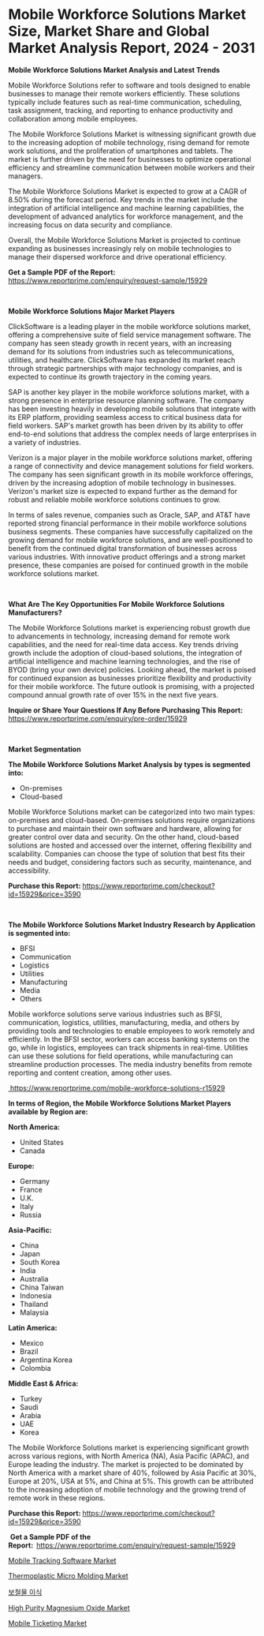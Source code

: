 <p><h1>Mobile Workforce Solutions Market Size, Market Share and Global Market Analysis Report, 2024 - 2031</h1></p><p><strong>Mobile Workforce Solutions Market Analysis and Latest Trends</strong></p>
<p><p>Mobile Workforce Solutions refer to software and tools designed to enable businesses to manage their remote workers efficiently. These solutions typically include features such as real-time communication, scheduling, task assignment, tracking, and reporting to enhance productivity and collaboration among mobile employees.</p><p>The Mobile Workforce Solutions Market is witnessing significant growth due to the increasing adoption of mobile technology, rising demand for remote work solutions, and the proliferation of smartphones and tablets. The market is further driven by the need for businesses to optimize operational efficiency and streamline communication between mobile workers and their managers.</p><p>The Mobile Workforce Solutions Market is expected to grow at a CAGR of 8.50% during the forecast period. Key trends in the market include the integration of artificial intelligence and machine learning capabilities, the development of advanced analytics for workforce management, and the increasing focus on data security and compliance.</p><p>Overall, the Mobile Workforce Solutions Market is projected to continue expanding as businesses increasingly rely on mobile technologies to manage their dispersed workforce and drive operational efficiency.</p></p>
<p><strong>Get a Sample PDF of the Report:&nbsp;</strong> <a href="https://www.reportprime.com/enquiry/request-sample/15929">https://www.reportprime.com/enquiry/request-sample/15929</a></p>
<p>&nbsp;</p>
<p><strong>Mobile Workforce Solutions Major Market Players</strong></p>
<p><p>ClickSoftware is a leading player in the mobile workforce solutions market, offering a comprehensive suite of field service management software. The company has seen steady growth in recent years, with an increasing demand for its solutions from industries such as telecommunications, utilities, and healthcare. ClickSoftware has expanded its market reach through strategic partnerships with major technology companies, and is expected to continue its growth trajectory in the coming years.</p><p>SAP is another key player in the mobile workforce solutions market, with a strong presence in enterprise resource planning software. The company has been investing heavily in developing mobile solutions that integrate with its ERP platform, providing seamless access to critical business data for field workers. SAP's market growth has been driven by its ability to offer end-to-end solutions that address the complex needs of large enterprises in a variety of industries.</p><p>Verizon is a major player in the mobile workforce solutions market, offering a range of connectivity and device management solutions for field workers. The company has seen significant growth in its mobile workforce offerings, driven by the increasing adoption of mobile technology in businesses. Verizon's market size is expected to expand further as the demand for robust and reliable mobile workforce solutions continues to grow.</p><p>In terms of sales revenue, companies such as Oracle, SAP, and AT&T have reported strong financial performance in their mobile workforce solutions business segments. These companies have successfully capitalized on the growing demand for mobile workforce solutions, and are well-positioned to benefit from the continued digital transformation of businesses across various industries. With innovative product offerings and a strong market presence, these companies are poised for continued growth in the mobile workforce solutions market.</p></p>
<p>&nbsp;</p>
<p><strong>What Are The Key Opportunities For Mobile Workforce Solutions Manufacturers?</strong></p>
<p><p>The Mobile Workforce Solutions market is experiencing robust growth due to advancements in technology, increasing demand for remote work capabilities, and the need for real-time data access. Key trends driving growth include the adoption of cloud-based solutions, the integration of artificial intelligence and machine learning technologies, and the rise of BYOD (bring your own device) policies. Looking ahead, the market is poised for continued expansion as businesses prioritize flexibility and productivity for their mobile workforce. The future outlook is promising, with a projected compound annual growth rate of over 15% in the next five years.</p></p>
<p><strong>Inquire or Share Your Questions If Any Before Purchasing This Report:</strong> <a href="https://www.reportprime.com/enquiry/pre-order/15929">https://www.reportprime.com/enquiry/pre-order/15929</a></p>
<p>&nbsp;</p>
<p><strong>Market Segmentation</strong></p>
<p><strong>The Mobile Workforce Solutions Market Analysis by types is segmented into:</strong></p>
<p><ul><li>On-premises</li><li>Cloud-based</li></ul></p>
<p><p>Mobile Workforce Solutions market can be categorized into two main types: on-premises and cloud-based. On-premises solutions require organizations to purchase and maintain their own software and hardware, allowing for greater control over data and security. On the other hand, cloud-based solutions are hosted and accessed over the internet, offering flexibility and scalability. Companies can choose the type of solution that best fits their needs and budget, considering factors such as security, maintenance, and accessibility.</p></p>
<p><strong>Purchase this Report:&nbsp;</strong><a href="https://www.reportprime.com/checkout?id=15929&price=3590">https://www.reportprime.com/checkout?id=15929&price=3590</a></p>
<p>&nbsp;</p>
<p><strong>The Mobile Workforce Solutions Market Industry Research by Application is segmented into:</strong></p>
<p><ul><li>BFSI</li><li>Communication</li><li>Logistics</li><li>Utilities</li><li>Manufacturing</li><li>Media</li><li>Others</li></ul></p>
<p><p>Mobile workforce solutions serve various industries such as BFSI, communication, logistics, utilities, manufacturing, media, and others by providing tools and technologies to enable employees to work remotely and efficiently. In the BFSI sector, workers can access banking systems on the go, while in logistics, employees can track shipments in real-time. Utilities can use these solutions for field operations, while manufacturing can streamline production processes. The media industry benefits from remote reporting and content creation, among other uses.</p></p>
<p><a href="https://www.reportprime.com/mobile-workforce-solutions-r15929">&nbsp;https://www.reportprime.com/mobile-workforce-solutions-r15929</a></p>
<p><strong>In terms of Region, the Mobile Workforce Solutions Market Players available by Region are:</strong></p>
<p>
    <p> <strong> North America: </strong>
        <ul>
            <li>United States</li>
            <li>Canada</li>
        </ul>
        </p> 
    <p> <strong> Europe: </strong>
        <ul>
            <li>Germany</li>
            <li>France</li>
            <li>U.K.</li>
            <li>Italy</li>
            <li>Russia</li>
        </ul>
        </p> 
    <p> <strong> Asia-Pacific: </strong>
        <ul>
            <li>China</li>
            <li>Japan</li>
            <li>South Korea</li>
            <li>India</li>
            <li>Australia</li>
            <li>China Taiwan</li>
            <li>Indonesia</li>
            <li>Thailand</li>
            <li>Malaysia</li>
        </ul>
        </p> 
    <p> <strong> Latin America: </strong>
        <ul>
            <li>Mexico</li>
            <li>Brazil</li>
            <li>Argentina Korea</li>
            <li>Colombia</li>
        </ul>
        </p> 
    <p> <strong> Middle East & Africa: </strong>
        <ul>
            <li>Turkey</li>
            <li>Saudi</li>
            <li>Arabia</li>
            <li>UAE</li>
            <li>Korea</li>
        </ul>
    </p>
    </p>
<p><p>The Mobile Workforce Solutions market is experiencing significant growth across various regions, with North America (NA), Asia Pacific (APAC), and Europe leading the industry. The market is projected to be dominated by North America with a market share of 40%, followed by Asia Pacific at 30%, Europe at 20%, USA at 5%, and China at 5%. This growth can be attributed to the increasing adoption of mobile technology and the growing trend of remote work in these regions.</p></p>
<p><strong>Purchase this Report: </strong><a href="https://www.reportprime.com/checkout?id=15929&price=3590">https://www.reportprime.com/checkout?id=15929&price=3590</a></p>
<p>&nbsp;<strong>Get a Sample PDF of the Report:&nbsp;&nbsp;</strong><a href="https://www.reportprime.com/enquiry/request-sample/15929">https://www.reportprime.com/enquiry/request-sample/15929</a></p>
<p><strong></strong></p>
<p><p><a href="https://github.com/timeliteaut/Market-Research-Report-List-2/blob/main/mobile-tracking-software-market.md">Mobile Tracking Software Market</a></p><p><a href="https://issuu.com/reportprime-2/docs/thermoplastic-micro-molding-market-size-2030.pptx">Thermoplastic Micro Molding Market</a></p><p><a href="https://github.com/JonHarrtis67676y/Market-Research-Report-List-1/blob/main/246944123798.md">보철물 이식</a></p><p><a href="https://issuu.com/reportprime-2/docs/high-purity-magnesium-oxide-market-size-2030.pptx">High Purity Magnesium Oxide Market</a></p><p><a href="https://github.com/bobicer/Market-Research-Report-List-2/blob/main/mobile-ticketing-market.md">Mobile Ticketing Market</a></p></p>